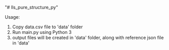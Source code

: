 "# lls_pure_structure_py" 

Usage:

1. Copy data.csv file to 'data' folder
2. Run main.py using Python 3
3. output files will be created in 'data' folder, along with reference json file in 'data'